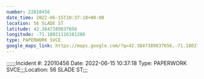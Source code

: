 ```yaml
---
number: 22010456
date_time: 2022-06-15T10:37:18+00:00
location: 56 SLADE ST
latitude: 42.3847389837656
longitude: -71.18021116181286
type: PAPERWORK SVCE
google_maps_link: https://maps.google.com/?q=42.3847389837656,-71.18021116181286
---
```


;;;;;;Incident #: 22010456   Date: 2022-06-15 10:37:18    Type: PAPERWORK SVCE;;;Location: 56 SLADE ST;;;
